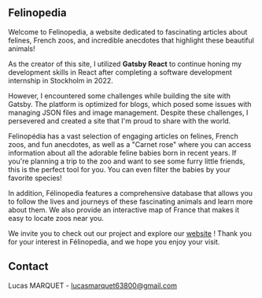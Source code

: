 
## Felinopedia
Welcome to Felinopedia, a website dedicated to fascinating articles about felines, French zoos, and incredible anecdotes that highlight these beautiful animals!

As the creator of this site, I utilized **Gatsby React** to continue honing my development skills in React after completing a software development internship in Stockholm in 2022.

However, I encountered some challenges while building the site with Gatsby. The platform is optimized for blogs, which posed some issues with managing JSON files and image management. Despite these challenges, I persevered and created a site that I'm proud to share with the world.

Felinopédia has a vast selection of engaging articles on felines, French zoos, and fun anecdotes, as well as a "Carnet rose" where you can access information about all the adorable feline babies born in recent years. If you're planning a trip to the zoo and want to see some furry little friends, this is the perfect tool for you. You can even filter the babies by your favorite species!

In addition, Félinopedia features a comprehensive database that allows you to follow the lives and journeys of these fascinating animals and learn more about them. We also provide an interactive map of France that makes it easy to locate zoos near you.

We invite you to check out our project and explore our [website](https://felinopedia.gatsbyjs.io/) ! Thank you for your interest in Félinopedia, and we hope you enjoy your visit.

## Contact

Lucas MARQUET -  lucasmarquet63800@gmail.com
